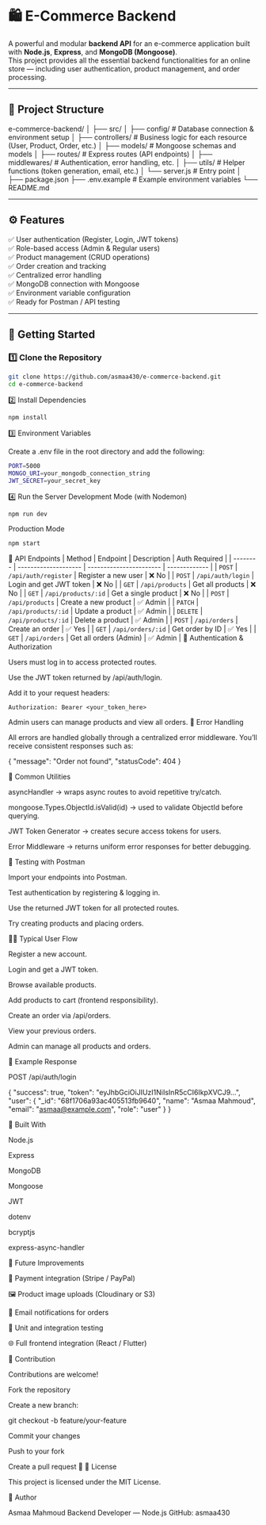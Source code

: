 # 🛍️ E-Commerce Backend

A powerful and modular **backend API** for an e-commerce application built with **Node.js**, **Express**, and **MongoDB (Mongoose)**.  
This project provides all the essential backend functionalities for an online store — including user authentication, product management, and order processing.

---

## 📁 Project Structure

e-commerce-backend/
│
├── src/
│ ├── config/ # Database connection & environment setup
│ ├── controllers/ # Business logic for each resource (User, Product, Order, etc.)
│ ├── models/ # Mongoose schemas and models
│ ├── routes/ # Express routes (API endpoints)
│ ├── middlewares/ # Authentication, error handling, etc.
│ ├── utils/ # Helper functions (token generation, email, etc.)
│ └── server.js # Entry point
│
├── package.json
├── .env.example # Example environment variables
└── README.md

---

## ⚙️ Features

✅ User authentication (Register, Login, JWT tokens)  
✅ Role-based access (Admin & Regular users)  
✅ Product management (CRUD operations)  
✅ Order creation and tracking  
✅ Centralized error handling  
✅ MongoDB connection with Mongoose  
✅ Environment variable configuration  
✅ Ready for Postman / API testing  

---

## 🚀 Getting Started

### 1️⃣ Clone the Repository

```bash
git clone https://github.com/asmaa430/e-commerce-backend.git
cd e-commerce-backend
```
2️⃣ Install Dependencies
```bash
npm install
```
3️⃣ Environment Variables

Create a .env file in the root directory and add the following:
```bash
PORT=5000
MONGO_URI=your_mongodb_connection_string
JWT_SECRET=your_secret_key
```
4️⃣ Run the Server
Development Mode (with Nodemon)
```bash
npm run dev
```
Production Mode
```bash
npm start
```
🧩 API Endpoints
| Method   | Endpoint             | Description             | Auth Required |
| -------- | -------------------- | ----------------------- | ------------- |
| `POST`   | `/api/auth/register` | Register a new user     | ❌ No          |
| `POST`   | `/api/auth/login`    | Login and get JWT token | ❌ No          |
| `GET`    | `/api/products`      | Get all products        | ❌ No          |
| `GET`    | `/api/products/:id`  | Get a single product    | ❌ No          |
| `POST`   | `/api/products`      | Create a new product    | ✅ Admin       |
| `PATCH`    | `/api/products/:id`  | Update a product        | ✅ Admin       |
| `DELETE` | `/api/products/:id`  | Delete a product        | ✅ Admin       |
| `POST`   | `/api/orders`        | Create an order         | ✅ Yes         |
| `GET`    | `/api/orders/:id`    | Get order by ID         | ✅ Yes         |
| `GET`    | `/api/orders`        | Get all orders (Admin)  | ✅ Admin       |
🔐 Authentication & Authorization

Users must log in to access protected routes.

Use the JWT token returned by /api/auth/login.

Add it to your request headers:
```makeafile
Authorization: Bearer <your_token_here>
```
Admin users can manage products and view all orders.
🧠 Error Handling

All errors are handled globally through a centralized error middleware.
You’ll receive consistent responses such as:

{
  "message": "Order not found",
  "statusCode": 404
}

🧰 Common Utilities

asyncHandler → wraps async routes to avoid repetitive try/catch.

mongoose.Types.ObjectId.isValid(id) → used to validate ObjectId before querying.

JWT Token Generator → creates secure access tokens for users.

Error Middleware → returns uniform error responses for better debugging.

🧪 Testing with Postman

Import your endpoints into Postman.

Test authentication by registering & logging in.

Use the returned JWT token for all protected routes.

Try creating products and placing orders.

👩‍💻 Typical User Flow

Register a new account.

Login and get a JWT token.

Browse available products.

Add products to cart (frontend responsibility).

Create an order via /api/orders.

View your previous orders.

Admin can manage all products and orders.

🧾 Example Response

POST /api/auth/login

{
  "success": true,
  "token": "eyJhbGciOiJIUzI1NiIsInR5cCI6IkpXVCJ9...",
  "user": {
    "_id": "68f1706a93ac405513fb9640",
    "name": "Asmaa Mahmoud",
    "email": "asmaa@example.com",
    "role": "user"
  }
}

🧱 Built With

Node.js

Express

MongoDB

Mongoose

JWT

dotenv

bcryptjs

express-async-handler

🧭 Future Improvements

🧾 Payment integration (Stripe / PayPal)

🖼️ Product image uploads (Cloudinary or S3)

📧 Email notifications for orders

🧪 Unit and integration testing

🌐 Full frontend integration (React / Flutter)

🤝 Contribution

Contributions are welcome!

Fork the repository

Create a new branch:

git checkout -b feature/your-feature


Commit your changes

Push to your fork

Create a pull request 🎉
🪪 License

This project is licensed under the MIT License.

💬 Author

Asmaa Mahmoud
Backend Developer — Node.js
GitHub: asmaa430
